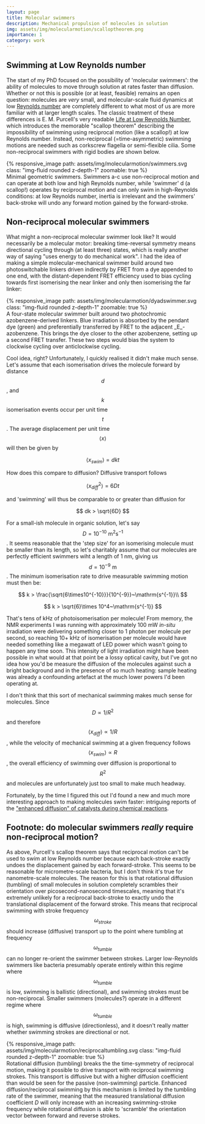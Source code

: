 ```yaml
---
layout: page
title: Molecular swimmers
description: Mechanical propulsion of molecules in solution
img: assets/img/molecularmotion/scalloptheorem.png
importance: 1
category: work
---
```


## Swimming at Low Reynolds number

The start of my PhD focused on the possibility of 'molecular swimmers': the ability of molecules to move through solution at rates faster than diffusion. Whether or not this is possible (or at least, feasible) remains an open question: molecules are _very_ small, and molecular-scale fluid dynamics at low [Reynolds number](https://en.wikipedia.org/wiki/Reynolds_number) are completely different to what most of us are more familiar with at larger length scales. The classic treatment of these differences is E. M. Purcell's very readable [Life at Low Reynolds Number](http://web.mit.edu/8.592/www/lectures/lec1/Purcell.pdf), which introduces the memorable "scallop theorem" describing the impossibility of swimming using reciprocal motion (like a scallop!) at low Reynolds number. Instead, non-reciprocal (=time-asymmetric) swimming motions are needed such as corkscrew flagella or semi-flexible cilia. Some non-reciprocal swimmers with rigid bodies are shown below.


<div class="row mt-3">
    <div class="col-sm mt-3 mt-md-0">
        {% responsive_image path: assets/img/molecularmotion/swimmers.svg class: "img-fluid rounded z-depth-1" zoomable: true %}
    </div>
</div>
<div class="caption">
    Minimal geometric swimmers. Swimmers a-c use non-reciprocal motion and can operate at both low and high Reynolds number, while 'swimmer' d (a scallop!) operates by reciprocal motion and can only swim in high-Reynolds conditions: at low Reynolds number, inertia is irrelevant and the swimmers' back-stroke will undo any forward motion gained by the forward-stroke.
</div>

## Non-reciprocal molecular swimmers

What might a non-reciprocal molecular swimmer look like? It would necessarily be a molecular motor: breaking time-reversal symmetry means directional cycling through (at least three) states, which is really another way of saying "uses energy to do mechanical work". I had the idea of making a simple molecular-mechanical swimmer build around two photoswitchable linkers driven indirectly by FRET from a dye appended to one end, with the distant-dependent FRET efficiency used to bias cycling towards first isomerising the near linker and only then isomerising the far linker:

<div class="row mt-3">
    <div class="col-sm mt-3 mt-md-0">
        {% responsive_image path: assets/img/molecularmotion/dyadswimmer.svg class: "img-fluid rounded z-depth-1" zoomable: true %}
    </div>
</div>
<div class="caption">
    A four-state molecular swimmer built around two photochromic azobenzene-derived linkers. Blue irradiation is absorbed by the pendant dye (green) and preferentially transferred by FRET to the adjacent _E_-azobenzene. This brings the dye closer to the other azobenzene, setting up a second FRET transfer. These two steps would bias the system to clockwise cycling over anticlockwise cycling.
</div>

Cool idea, right? Unfortunately, I quickly realised it didn't make much sense. Let's assume that each isomerisation drives the molecule forward by distance $$d$$, and $$k$$ isomerisation events occur per unit time $$t$$. The average displacement per unit time $$\langle x \rangle$$ will then be given by

$$
\langle x_{swim} \rangle = dkt
$$  

How does this compare to diffusion? Diffusive transport follows

$$
\langle x_{diff}^2 \rangle = 6Dt
$$

and 'swimming' will thus be comparable to or greater than diffusion for 

$$
dk > \sqrt{6D}
$$

For a small-ish molecule in organic solution, let's say $$D = 10^{-10}~\mathrm{m^2 s^{-1}}$$. It seems reasonable that the 'step size' for an isomerising molecule must be smaller than its length, so let's charitably assume that our molecules are perfectly efficient swimmers wiht a length of 1 nm, giving us $$d = 10^{-9}~\mathrm{m}$$. The minimum isomerisation rate to drive measurable swimming motion must then be:

$$
k > \frac{\sqrt{6\times10^{-10}}}{10^{-9}}~\mathrm{s^{-1}}\\
$$


$$
k > \sqrt{6}\times 10^4~\mathrm{s^{-1}}
$$

That's tens of kHz of photoisomerisation per molecule! From memory, the NMR experiments I was running with approximately 100 mW _in-situ_ irradiation were delivering something closer to 1 photon per molecule per second, so reaching 10+ kHz of isomerisation per molecule would have needed something like a megawatt of LED power which wasn't going to happen any time soon.
This intensity of light irradiation might have been possible in what would at that point be a lossy optical cavity, but I've got no idea how you'd be measure the diffusion of the molecules against such a bright background and in the presence of so much heating: sample heating was already a confounding artefact at the much lower powers I'd been operating at.

I don't think that this sort of mechanical swimming makes much sense for molecules. Since $$D \propto 1/R^2$$ and therefore $$\langle x_{diff} \rangle \propto 1/R$$, while the velocity of mechanical swimming at a given frequency follows $$\langle x_{swim} \rangle \propto R$$, the overall efficiency of swimming over diffusion is proportional to $$R^2$$ and molecules are unfortunately just too small to make much headway.

Fortunately, by the time I figured this out I'd found a new and much more interesting approach to making molecules swim faster: intriguing reports of the ["enhanced diffusion" of catalysts during chemical reactions](https://doi.org/10.1002/anie.201509237).

## Footnote: do molecular swimmers _really_ require non-reciprocal motion?

As above, Purcell's scallop theorem says that reciprocal motion can't be used to swim at low Reynolds number because each back-stroke exactly undoes the displacement gained by each forward-stroke. This seems to be reasonable for micrometre-scale bacteria, but I don't think it's true for nanometre-scale molecules. The reason for this is that rotational diffusion (tumbling) of small molecules in solution completely scrambles their orientation over picosecond-nanosecond timescales, meaning that it's extremely unlikely for a reciprocal back-stroke to exactly undo the translational displacement of the forward stroke. This means that reciprocal swimming with stroke frequency $$\omega_{stroke}$$ should increase (diffusive) transport up to the point where tumbling at frequency $$\omega_{tumble}$$ can no longer re-orient the swimmer between strokes. Larger low-Reynolds swimmers like bacteria presumably operate entirely within this regime where $$\omega_{tumble}$$ is low, swimming is ballistic (directional), and swimming strokes must be non-reciprocal. Smaller swimmers (molecules?) operate in a different regime where $$\omega_{tumble}$$ is high, swimming is diffusive (directionless), and it doesn't really matter whether swimming strokes are directional or not.

<div class="row mt-3">
    <div class="col-sm mt-3 mt-md-0">
        {% responsive_image path: assets/img/molecularmotion/reciprocaltumbling.svg class: "img-fluid rounded z-depth-1" zoomable: true %}
    </div>
</div>
<div class="caption">
 Rotational diffusion (tumbling) breaks the the time-symmetry of reciprocal motion, making it possible to drive transport with reciprocal swimming strokes. This transport is diffusive but with a higher diffusion coefficient than would be seen for the passive (non-swimming) particle. Enhanced diffusion/reciprocal swimming by this mechanism is limited by the tumbling rate of the swimmer, meaning that the measured translational diffusion coefficient <i>D</i> will only increase with an increasing swimming-stroke frequency while rotational diffusion is able to 'scramble' the orientation vector between forward and reverse strokes.
</div>
